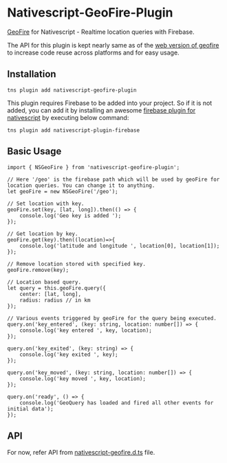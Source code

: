 # Nativescript-GeoFire-Plugin

[GeoFire](https://firebase.googleblog.com/2014/06/geofire-20.html) for Nativescript - Realtime location queries with Firebase.

The API for this plugin is kept nearly same as of the [web version of geofire](https://github.com/firebase/geofire-js) to increase code reuse across platforms and for easy usage.

## Installation
`tns plugin add nativescript-geofire-plugin`

This plugin requires Firebase to be added into your project. So if it is not added, you can add it by installing an awesome [ firebase plugin for nativescript](https://github.com/EddyVerbruggen/nativescript-plugin-firebase) by executing below command:

`tns plugin add nativescript-plugin-firebase`

## Basic Usage
```
import { NSGeoFire } from 'nativescript-geofire-plugin';

// Here '/geo' is the firebase path which will be used by geoFire for location queries. You can change it to anything.
let geoFire = new NSGeoFire('/geo');

// Set location with key.
geoFire.set(key, [lat, long]).then(() => {
    console.log('Geo key is added ');
});

// Get location by key.
geoFire.get(key).then((location)=>{
    console.log('latitude and longitude ', location[0], location[1]);
});

// Remove location stored with specified key.
geoFire.remove(key);

// Location based query.
let query = this.geoFire.query({
    center: [lat, long],
    radius: radius // in km
});

// Various events triggered by geoFire for the query being executed.
query.on('key_entered', (key: string, location: number[]) => {
    console.log('key entered ', key, location);
});

query.on('key_exited', (key: string) => {
    console.log('key exited ', key);
});

query.on('key_moved', (key: string, location: number[]) => {
    console.log('key moved ', key, location);
});

query.on('ready', () => {
    console.log('GeoQuery has loaded and fired all other events for initial data');
});
```

## API
For now, refer API from [nativescript-geofire.d.ts](https://github.com/shripalsoni04/nativescript-geofire-plugin/blob/master/nativescript-geofire.d.ts) file.
